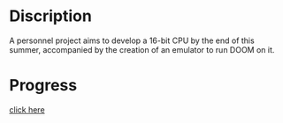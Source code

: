 # Discription
A personnel project aims to develop a 16-bit CPU by the end of this summer, accompanied by the creation of an emulator to run DOOM on it.

# Progress
[click here](https://brachigh.github.io/Bracho-CPU/)